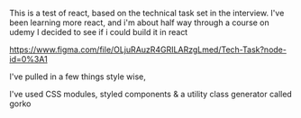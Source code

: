 This is a test of react, based on the technical task set in the interview.
I've been learning more react, and i'm about half way through a course on udemy
I decided to see if i could build it in react 

https://www.figma.com/file/OLjuRAuzR4GRILARzgLmed/Tech-Task?node-id=0%3A1

I've pulled in a few things style wise,

I've used CSS modules, styled components & a utility class generator called gorko
